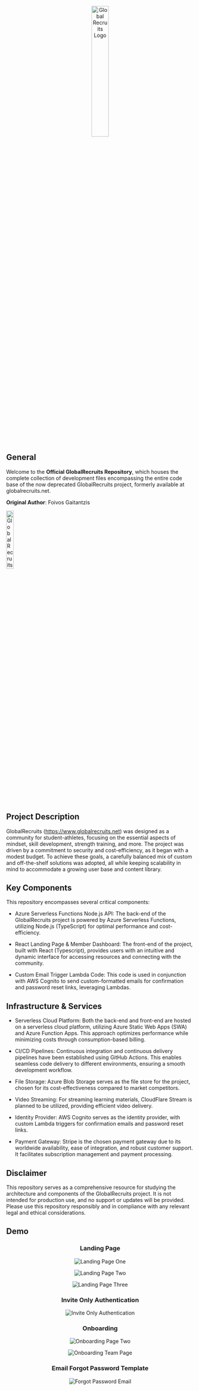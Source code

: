 <p align="center"><img src="logo.png?raw=true" width="30%" height="30%" alt="Global Recruits Logo"></p>

## General

Welcome to the **Official GlobalRecruits Repository**, which houses the complete collection of development files encompassing the entire code base of the now deprecated GlobalRecruits project, formerly available at globalrecruits.net.

**Original Author**: Foivos Gaitantzis

<img src="https://avatars.githubusercontent.com/u/47535153?v=4" width="20%" height="20%" alt="Global Recruits Logo">


## Project Description

GlobalRecruits (https://www.globalrecruits.net) was designed as a community for student-athletes, focusing on the essential aspects of mindset, skill development, strength training, and more. The project was driven by a commitment to security and cost-efficiency, as it began with a modest budget. To achieve these goals, a carefully balanced mix of custom and off-the-shelf solutions was adopted, all while keeping scalability in mind to accommodate a growing user base and content library.

## Key Components

This repository encompasses several critical components:

- Azure Serverless Functions Node.js API: The back-end of the GlobalRecruits project is powered by Azure Serverless Functions, utilizing Node.js (TypeScript) for optimal performance and cost-efficiency.

- React Landing Page & Member Dashboard: The front-end of the project, built with React (Typescript), provides users with an intuitive and dynamic interface for accessing resources and connecting with the community.

- Custom Email Trigger Lambda Code: This code is used in conjunction with AWS Cognito to send custom-formatted emails for confirmation and password reset links, leveraging Lambdas.

## Infrastructure & Services

- Serverless Cloud Platform: Both the back-end and front-end are hosted on a serverless cloud platform, utilizing Azure Static Web Apps (SWA) and Azure Function Apps. This approach optimizes performance while minimizing costs through consumption-based billing.

- CI/CD Pipelines: Continuous integration and continuous delivery pipelines have been established using GitHub Actions. This enables seamless code delivery to different environments, ensuring a smooth development workflow.

- File Storage: Azure Blob Storage serves as the file store for the project, chosen for its cost-effectiveness compared to market competitors.

- Video Streaming: For streaming learning materials, CloudFlare Stream is planned to be utilized, providing efficient video delivery.

- Identity Provider: AWS Cognito serves as the identity provider, with custom Lambda triggers for confirmation emails and password reset links.

- Payment Gateway: Stripe is the chosen payment gateway due to its worldwide availability, ease of integration, and robust customer support. It facilitates subscription management and payment processing.

## Disclaimer

This repository serves as a comprehensive resource for studying the architecture and components of the GlobalRecruits project. It is not intended for production use, and no support or updates will be provided. Please use this repository responsibly and in compliance with any relevant legal and ethical considerations.

## Demo

<h3 align="center">Landing Page</h3>

<p align="center"><img src="demo/LandingPageOne.PNG?raw=true" alt="Landing Page One"></p>
<p align="center"><img src="demo/LandingPageTwo.png?raw=true" alt="Landing Page Two"></p>
<p align="center"><img src="demo/LandingPageThree.png?raw=true" alt="Landing Page Three"></p>

<h3 align="center">Invite Only Authentication</h3>

<p align="center"><img src="demo/Authentication.png?raw=true" alt="Invite Only Authentication"></p>

<h3 align="center">Onboarding</h3>

<p align="center"><img src="demo/OnboardingOne.png?raw=true" alt="Onboarding Page Two"></p>
<p align="center"><img src="demo/OnboardingTwo.png?raw=true" alt="Onboarding Team Page"></p>

<h3 align="center">Email Forgot Password Template</h3>

<p align="center"><img src="demo/EmailTemplate.png?raw=true" alt="Forgot Password Email"></p>
